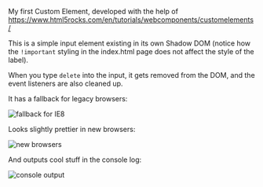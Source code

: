 My first Custom Element, developed with the help of https://www.html5rocks.com/en/tutorials/webcomponents/customelements/

This is a simple input element existing in its own Shadow DOM (notice how the `!important` styling in the index.html page does not affect the style of the label).

When you type `delete` into the input, it gets removed from the DOM, and the event listeners are also cleaned up.

It has a fallback for legacy browsers:

![fallback for IE8](https://user-images.githubusercontent.com/5111927/30648582-4959fb78-9e16-11e7-89a0-d54380c0a7c8.png)

Looks slightly prettier in new browsers:

![new browsers](https://user-images.githubusercontent.com/5111927/30648585-4c69b86c-9e16-11e7-9b90-eb5e0da27156.png)

And outputs cool stuff in the console log:

![console output](https://user-images.githubusercontent.com/5111927/30648592-4f60e1da-9e16-11e7-8b84-50f18978087a.png")
